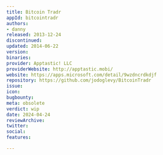 ```yaml
---
title: Bitcoin Tradr
appId: bitcointradr
authors:
- danny
released: 2013-12-24
discontinued: 
updated: 2014-06-22
version: 
binaries: 
provider: Apptastic! LLC
providerWebsite: http://apptastic.mobi/
website: https://apps.microsoft.com/detail/9wzdncrdkdjf
repository: https://github.com/jodoglevy/BitcoinTradr
issue: 
icon: 
bugbounty: 
meta: obsolete
verdict: wip
date: 2024-04-24
reviewArchive: 
twitter: 
social: 
features: 

---
```


